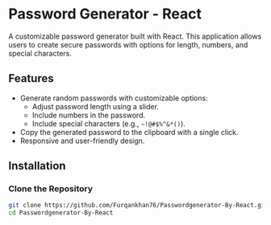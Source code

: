 
# Password Generator - React

A customizable password generator built with React. This application allows users to create secure passwords with options for length, numbers, and special characters.

## Features

- Generate random passwords with customizable options:
  - Adjust password length using a slider.
  - Include numbers in the password.
  - Include special characters (e.g., `~!@#$%^&*()`).
- Copy the generated password to the clipboard with a single click.
- Responsive and user-friendly design.

## Installation

### Clone the Repository
```bash
git clone https://github.com/Furqankhan76/Passwordgenerator-By-React.git
cd Passwordgenerator-By-React
